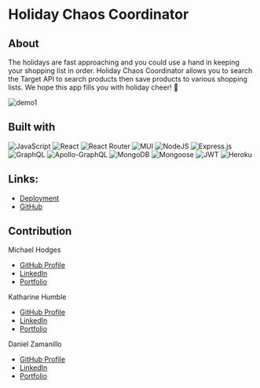 
# Holiday Chaos Coordinator

## About

The holidays are fast approaching and you could use a hand in keeping your shopping list in order. Holiday Chaos Coordinator allows you to search the Target API to search products then save products to various shopping lists. We hope this app fills you with holiday cheer! 🎁

<div class="preview">

<img class="preview-img" src="readme-assets/demo1.gif" alt="demo1">

</div>

## Built with

<div>

![JavaScript](https://img.shields.io/badge/javascript-%23323330.svg?style=for-the-badge&logo=javascript&logoColor=%23F7DF1E)
![React](https://img.shields.io/badge/react-%2320232a.svg?style=for-the-badge&logo=react&logoColor=%2361DAFB)
![React Router](https://img.shields.io/badge/React_Router-CA4245?style=for-the-badge&logo=react-router&logoColor=white)
![MUI](https://img.shields.io/badge/MUI-%230081CB.svg?style=for-the-badge&logo=material-ui&logoColor=white)
![NodeJS](https://img.shields.io/badge/node.js-6DA55F?style=for-the-badge&logo=node.js&logoColor=white)
![Express.js](https://img.shields.io/badge/express.js-%23404d59.svg?style=for-the-badge&logo=express&logoColor=%2361DAFB)
![GraphQL](https://img.shields.io/badge/-GraphQL-E10098?style=for-the-badge&logo=graphql&logoColor=white)
![Apollo-GraphQL](https://img.shields.io/badge/-ApolloGraphQL-311C87?style=for-the-badge&logo=apollo-graphql)
![MongoDB](https://img.shields.io/badge/MongoDB-%234ea94b.svg?style=for-the-badge&logo=mongodb&logoColor=white)
![Mongoose](https://img.shields.io/badge/Mongoose-%39477F.svg?style=for-the-badge&logo=mongodb&logoColor=white)
![JWT](https://img.shields.io/badge/JWT-black?style=for-the-badge&logo=JSON%20web%20tokens)
![Heroku](https://img.shields.io/badge/heroku-%23430098.svg?style=for-the-badge&logo=heroku&logoColor=white)

  </div>

## Links:

- [Deployment](https://holiday-chaos-coordinator.herokuapp.com/)
- [GitHub](https://github.com/katharinechumble/musical-telegram)

## Contribution

<section class="flex">

<div class="ml">
Michael Hodges

- [GitHub Profile](https://github.com/mjh1985codeman)
- [LinkedIn](https://www.linkedin.com/in/michael-hodges-937225ba/)
- [Portfolio](https://mjh1985codeman.github.io/My-Portfolio/)
</div>

<div class="ml">
Katharine Humble

- [GitHub Profile](https://github.com/katharinechumble)
- [LinkedIn](https://www.linkedin.com/in/katharine-humble-45906012b/)
- [Portfolio](https://katharinechumble.github.io/)
</div>

<div class="ml">
Daniel Zamanillo

- [GitHub Profile](https://github.com/dzamanillo)
- [LinkedIn](https://www.linkedin.com/in/dzamanillo/)
- [Portfolio](https://dzamanillo.github.io/)
</div>

</section>
